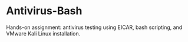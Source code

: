 # Antivirus-Bash
Hands-on assignment: antivirus testing using EICAR, bash scripting, and VMware Kali Linux installation.
